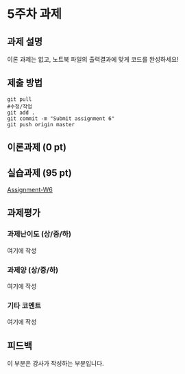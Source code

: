 # 5주차 과제


## 과제 설명
이론 과제는 없고, 노트북 파일의 출력결과에 맞게 코드를 완성하세요!

## 제출 방법
```
git pull
#수정/작업
git add .
git commit -m "Submit assignment 6"
git push origin master
```


## 이론과제 (0 pt)

## 실습과제 (95 pt)
[Assignment-W6]

[Assignment-W6]: W06-assignment.ipynb

## 과제평가
### 과제난이도 (상/중/하)
여기에 작성
### 과제양 (상/중/하)
여기에 작성
### 기타 코멘트
여기에 작성

## 피드백
이 부분은 강사가 작성하는 부분입니다.






